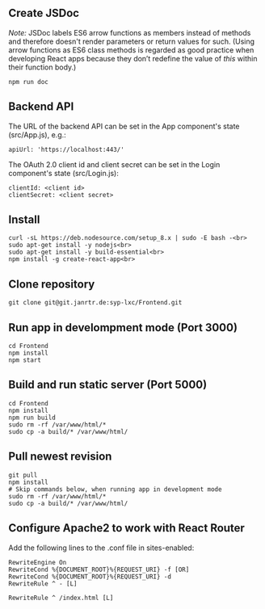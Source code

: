 ## Create JSDoc
*Note:* JSDoc labels ES6 arrow functions as members instead of methods and therefore doesn't render parameters or return values for such. (Using arrow functions as ES6 class methods is regarded as good practice when developing React apps because they don’t redefine the value of *this* within their function body.)

    npm run doc

## Backend API
The URL of the backend API can be set in the App component's state (src/App.js), e.g.:

    apiUrl: 'https://localhost:443/'

The OAuth 2.0 client id and client secret can be set in the Login component's state (src/Login.js):

    clientId: <client id>
    clientSecret: <client secret>

## Install
    curl -sL https://deb.nodesource.com/setup_8.x | sudo -E bash -<br>
    sudo apt-get install -y nodejs<br>
    sudo apt-get install -y build-essential<br>
    npm install -g create-react-app<br>

## Clone repository
    git clone git@git.janrtr.de:syp-lxc/Frontend.git

## Run app in develompment mode (Port 3000)
    cd Frontend
    npm install
    npm start

## Build and run static server (Port 5000)
    cd Frontend
    npm install
    npm run build
    sudo rm -rf /var/www/html/*
    sudo cp -a build/* /var/www/html/

## Pull newest revision
    git pull
    npm install
    # Skip commands below, when running app in development mode
    sudo rm -rf /var/www/html/*
    sudo cp -a build/* /var/www/html/

## Configure Apache2 to work with React Router
Add the following lines to the .conf file in sites-enabled:

    RewriteEngine On
    RewriteCond %{DOCUMENT_ROOT}%{REQUEST_URI} -f [OR]
    RewriteCond %{DOCUMENT_ROOT}%{REQUEST_URI} -d
    RewriteRule ^ - [L]

    RewriteRule ^ /index.html [L]
